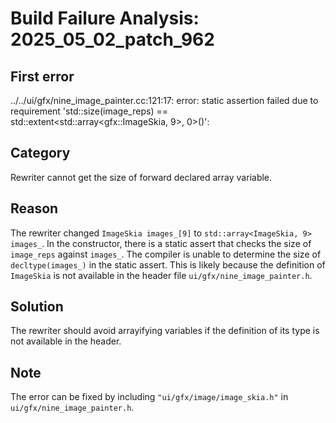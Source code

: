 # Build Failure Analysis: 2025_05_02_patch_962

## First error

../../ui/gfx/nine_image_painter.cc:121:17: error: static assertion failed due to requirement 'std::size(image_reps) == std::extent<std::array<gfx::ImageSkia, 9>, 0>()':

## Category
Rewriter cannot get the size of forward declared array variable.

## Reason
The rewriter changed `ImageSkia images_[9]` to `std::array<ImageSkia, 9> images_`. In the constructor, there is a static assert that checks the size of `image_reps` against `images_`. The compiler is unable to determine the size of `decltype(images_)` in the static assert. This is likely because the definition of `ImageSkia` is not available in the header file `ui/gfx/nine_image_painter.h`.

## Solution
The rewriter should avoid arrayifying variables if the definition of its type is not available in the header.

## Note
The error can be fixed by including `"ui/gfx/image/image_skia.h"` in `ui/gfx/nine_image_painter.h`.